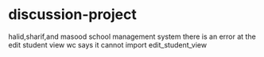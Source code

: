 # discussion-project
halid,sharif,and masood
school management system
there is an error at the edit student view wc says it cannot import edit_student_view
